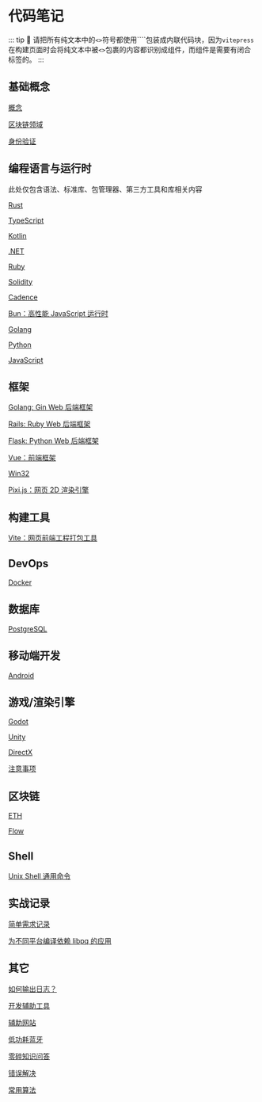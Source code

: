 # 代码笔记
<p id="fqvazcTWLGRntfXNJKbvyu">

::: tip 📌
请把所有纯文本中的`<>`符号都使用````包装成内联代码块，因为`vitepress`在构建页面时会将纯文本中被`<>`包裹的内容都识别成组件，而组件是需要有闭合标签的。
:::

</p>

<p id="oTAY9NVAhRUu52BzhGvq4s">

## 基础概念

</p>

<p id="hwP1xRvAsXg3Z2m2TaANYn">

[概念](./%E6%A6%82%E5%BF%B5/index.md)

</p>

<p id="moRxjPkHQvwmXD2uugw1tM">

[区块链领域](./%E5%8C%BA%E5%9D%97%E9%93%BE%E9%A2%86%E5%9F%9F/index.md)

</p>

<p id="2FgC67r59GQjC25S8eG5i7">

[身份验证](./%E8%BA%AB%E4%BB%BD%E9%AA%8C%E8%AF%81/index.md)

</p>

<p id="uoWANDcrsaV9FkkHgfZAKM">

## 编程语言与运行时

</p>

<p id="51UaP3XvA1MfLqueeYScNF">

此处仅包含语法、标准库、包管理器、第三方工具和库相关内容

</p>

<p id="dtKebbrUvFVsMo4s915ZTE">

[Rust](./Rust/index.md)

</p>

<p id="bytuUCwJqrpPwfTPveP8hk">

[TypeScript](./TypeScript/index.md)

</p>

<p id="3cy9pK5bt1jUXXCjhqCCsW">

[Kotlin](./Kotlin/index.md)

</p>

<p id="n6vthw6ph14UQLZfivRFpM">

[.NET](./.NET/index.md)

</p>

<p id="hWdE6irSjFHEHibaEwHGBx">

[Ruby](./Ruby/index.md)

</p>

<p id="dRgfRpYqQnA2SQndmXp2o9">

[Solidity](./Solidity/index.md)

</p>

<p id="gXaUu9vxae8Qe3HBNv2GMg">

[Cadence](./Cadence/index.md)

</p>

<p id="cJXZ4FKpsdKBoYNrzHSAH3">

[Bun：高性能 JavaScript 运行时](./Bun%EF%BC%9A%E9%AB%98%E6%80%A7%E8%83%BD%20JavaScript%20%E8%BF%90%E8%A1%8C%E6%97%B6/index.md)

</p>

<p id="fPopvXjpZgEvTEhvEoBYtM">

[Golang](./Golang/index.md)

</p>

<p id="9FBeiZPyYRz4pwaCg1TkGb">

[Python](./Python/index.md)

</p>

<p id="6Tu9TXMpHpoAzTcjvKMPGM">

[JavaScript](./JavaScript/index.md)

</p>

<p id="oKcjKTndhcFidXFfDv7cub">

## 框架

</p>

<p id="6zabkAnEtP572wgUGFHJUp">

[Golang: Gin Web 后端框架](./Golang:%20Gin%20Web%20%E5%90%8E%E7%AB%AF%E6%A1%86%E6%9E%B6/index.md)

</p>

<p id="grdm1m43UYNmdrJJQt4ngH">

[Rails: Ruby Web 后端框架](./Rails:%20Ruby%20Web%20%E5%90%8E%E7%AB%AF%E6%A1%86%E6%9E%B6/index.md)

</p>

<p id="bS3EZaQqCZSyrAXPhNYCvG">

[Flask: Python Web 后端框架](./Flask:%20Python%20Web%20%E5%90%8E%E7%AB%AF%E6%A1%86%E6%9E%B6/index.md)

</p>

<p id="hfWyqB2mQK3z2yHikMXRFN">

[Vue：前端框架](./Vue%EF%BC%9A%E5%89%8D%E7%AB%AF%E6%A1%86%E6%9E%B6/index.md)

</p>

<p id="9ygQkK7VsjEGgBQsiPWrAm">

[Win32](./Win32/index.md)

</p>

<p id="iFzkUMXkeUdqDFc1TGkkQq">

[Pixi.js：网页 2D 渲染引擎](./Pixi.js%EF%BC%9A%E7%BD%91%E9%A1%B5%202D%20%E6%B8%B2%E6%9F%93%E5%BC%95%E6%93%8E/index.md)

</p>

<p id="87PRprwWJsjyEuHXgCTX3p">

## 构建工具

</p>

<p id="qKsxCAvvGumo3GxbUDM8mL">

[Vite：网页前端工程打包工具](./Vite%EF%BC%9A%E7%BD%91%E9%A1%B5%E5%89%8D%E7%AB%AF%E5%B7%A5%E7%A8%8B%E6%89%93%E5%8C%85%E5%B7%A5%E5%85%B7/index.md)

</p>

<p id="bk4SMuc7jcuELtV5LxSmtY">

## DevOps

</p>

<p id="pfx6pPFd4mscxVuv2bubP9">

[Docker](./Docker/index.md)

</p>

<p id="5r1CwMgBbLKtS4Riw6fhio">

## 数据库

</p>

<p id="6KU88YCiRbukE518unMC4Z">

[PostgreSQL](./PostgreSQL/index.md)

</p>

<p id="kvvNNFvkxQVuYCzR1dotEU">

## 移动端开发

</p>

<p id="v4KcBMeqd7RA2qDVkxYXNX">

[Android](./Android/index.md)

</p>

<p id="gzgG18jtAERgU2isJFo4sd">

## 游戏/渲染引擎

</p>

<p id="7CbNNWgRAp7DGu8hWapimZ">

[Godot](./Godot/index.md)

</p>

<p id="ciQkxA2hgVWYKxMcuiGgTY">

[Unity](./Unity/index.md)

</p>

<p id="5AMT9AApvaj2esSEtxoMts">

[DirectX](./DirectX/index.md)

</p>

<p id="6vmxtpSgvLJKwns3b2Whd3">

[注意事项](./%E6%B3%A8%E6%84%8F%E4%BA%8B%E9%A1%B9/index.md)

</p>

<p id="sm8E1giwHQEUwbvPmAU4GF">

## 区块链

</p>

<p id="3mYBp7S1HLohsy9W8XhNi7">

[ETH](./ETH/index.md)

</p>

<p id="gptitK3uui4z6rG2MNL3dL">

[Flow](./Flow/index.md)

</p>

<p id="hKeFcHYwKGCVWokatXe6dY">

## Shell

</p>

<p id="qk8UpZfdTYwnFvuPppAvCg">

[Unix Shell 通用命令](./Unix%20Shell%20%E9%80%9A%E7%94%A8%E5%91%BD%E4%BB%A4/index.md)

</p>

<p id="74Zc8tjhb7As5LL94vLosw">

## 实战记录

</p>

<p id="nxF1vTrwhMWhtfKEDEW7ca">

[简单需求记录](./%E7%AE%80%E5%8D%95%E9%9C%80%E6%B1%82%E8%AE%B0%E5%BD%95/index.md)

</p>

<p id="5dajZ6fXwfEKBPNmVDSBzr">

[为不同平台编译依赖 libpq 的应用](./%E4%B8%BA%E4%B8%8D%E5%90%8C%E5%B9%B3%E5%8F%B0%E7%BC%96%E8%AF%91%E4%BE%9D%E8%B5%96%20libpq%20%E7%9A%84%E5%BA%94%E7%94%A8/index.md)

</p>

<p id="5bM6uEbj7dAzBFBaRfutFb">

## 其它

</p>

<p id="57Jj5wzNNt3G8LhmAWpKif">

[如何输出日志？](./%E5%A6%82%E4%BD%95%E8%BE%93%E5%87%BA%E6%97%A5%E5%BF%97%EF%BC%9F/index.md)

</p>

<p id="rH7nXeGRZPsqnjfvct4yfg">

[开发辅助工具](./%E5%BC%80%E5%8F%91%E8%BE%85%E5%8A%A9%E5%B7%A5%E5%85%B7/index.md)

</p>

<p id="i1NMJbU8yu4dRhxxDGj9Le">

[辅助网站](./%E8%BE%85%E5%8A%A9%E7%BD%91%E7%AB%99/index.md)

</p>

<p id="rvu3FTMQcudjRkt3GWxhdE">

[低功耗蓝牙](./%E4%BD%8E%E5%8A%9F%E8%80%97%E8%93%9D%E7%89%99/index.md)

</p>

<p id="oYrduZMRwe9pAe7ehkC7LH">

[零碎知识问答](./%E9%9B%B6%E7%A2%8E%E7%9F%A5%E8%AF%86%E9%97%AE%E7%AD%94/index.md)

</p>

<p id="ijRch8qHsuQmGXKyi5KbQo">

[错误解决](./%E9%94%99%E8%AF%AF%E8%A7%A3%E5%86%B3/index.md)

</p>

<p id="wv3KgpQVDQC4nhU3sRm87T">

[常用算法](./%E5%B8%B8%E7%94%A8%E7%AE%97%E6%B3%95/index.md)

</p>
